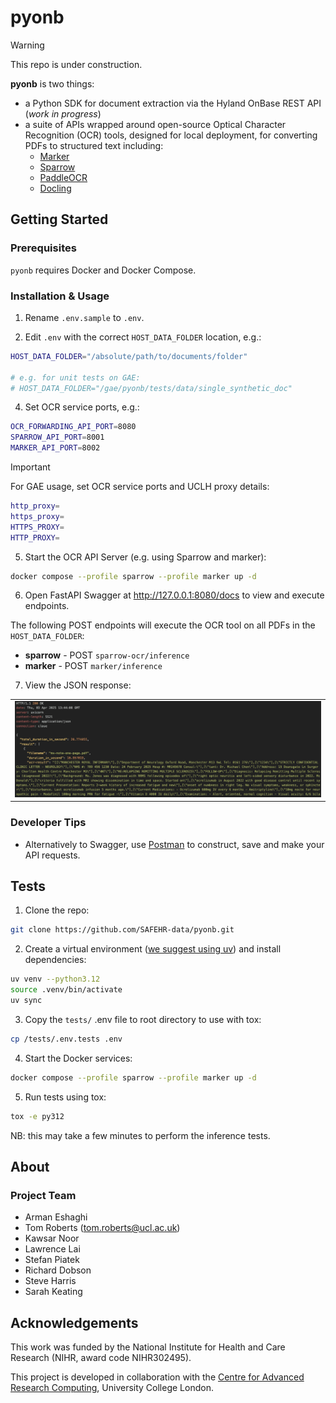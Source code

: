 # pyonb

> [!WARNING]
> This repo is under construction.

<!--COMMENT OUT

[![pre-commit](https://img.shields.io/badge/pre--commit-enabled-brightgreen?logo=pre-commit&logoColor=white)](https://github.com/pre-commit/pre-commit)
[![Tests status][tests-badge]][tests-link]
[![Linting status][linting-badge]][linting-link]
[![Documentation status][documentation-badge]][documentation-link]
[![License][license-badge]](./LICENSE.md)

END COMMENT OUT-->

**pyonb** is two things:

- a Python SDK for document extraction via the Hyland OnBase REST API (_work in progress_)
- a suite of APIs wrapped around open-source Optical Character Recognition (OCR) tools, designed for local deployment, for converting PDFs to structured text including:
  - [Marker](https://github.com/VikParuchuri/marker)
  - [Sparrow](https://github.com/katanaml/sparrow)
  - [PaddleOCR](https://github.com/PaddlePaddle/PaddleOCR)
  - [Docling](https://github.com/docling-project/docling)

## Getting Started

### Prerequisites

`pyonb` requires Docker and Docker Compose.

### Installation & Usage

1. Rename `.env.sample` to `.env`.

2. Edit `.env` with the correct `HOST_DATA_FOLDER` location, e.g.:

```sh
HOST_DATA_FOLDER="/absolute/path/to/documents/folder"

# e.g. for unit tests on GAE:
# HOST_DATA_FOLDER="/gae/pyonb/tests/data/single_synthetic_doc"
```

4. Set OCR service ports, e.g.:

```sh
OCR_FORWARDING_API_PORT=8080
SPARROW_API_PORT=8001
MARKER_API_PORT=8002
```

> [!IMPORTANT]
> For GAE usage, set OCR service ports and UCLH proxy details:
>
> ```sh
> http_proxy=
> https_proxy=
> HTTPS_PROXY=
> HTTP_PROXY=
> ```

5. Start the OCR API Server (e.g. using Sparrow and marker):

```sh
docker compose --profile sparrow --profile marker up -d
```

6. Open FastAPI Swagger at <http://127.0.0.1:8080/docs> to view and execute endpoints.

The following POST endpoints will execute the OCR tool on all PDFs in the `HOST_DATA_FOLDER`:

- **sparrow** - POST `sparrow-ocr/inference`
- **marker** - POST `marker/inference`

7. View the JSON response:

|                                                                 |
| :-------------------------------------------------------------: |
| ![OCR Server JSON response](docs/ocr-json-response-example.png) |

<!-- <div style="text-align:center;"></center> -->

### Developer Tips

- Alternatively to Swagger, use [Postman](https://www.postman.com/) to construct, save and make your API requests.

## Tests

1. Clone the repo:

```sh
git clone https://github.com/SAFEHR-data/pyonb.git
```

2. Create a virtual environment ([we suggest using uv](https://docs.astral.sh/uv/pip/environments/)) and install dependencies:

```sh
uv venv --python3.12
source .venv/bin/activate
uv sync
```

3. Copy the `tests/` .env file to root directory to use with tox:

```sh
cp /tests/.env.tests .env
```

4. Start the Docker services:

```sh
docker compose --profile sparrow --profile marker up -d
```

5. Run tests using tox:

```sh
tox -e py312
```

NB: this may take a few minutes to perform the inference tests.

## About

### Project Team

- Arman Eshaghi
- Tom Roberts ([tom.roberts@ucl.ac.uk](mailto:tom.roberts@ucl.ac.uk))
- Kawsar Noor
- Lawrence Lai
- Stefan Piatek
- Richard Dobson
- Steve Harris
- Sarah Keating

## Acknowledgements

This work was funded by the National Institute for Health and Care Research (NIHR, award code NIHR302495).

This project is developed in collaboration with the
[Centre for Advanced Research Computing](https://ucl.ac.uk/arc), University
College London.
